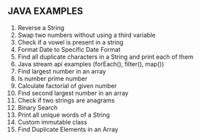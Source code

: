 ## JAVA EXAMPLES
1. Reverse a String 
2. Swap two numbers without using a third variable
3. Check if a vowel is present in a string
4. Format Date to Specific Date Format
5. Find all duplicate characters in a String and print each of them
6. Java stream api examples (forEach(), filter(), map())
7. Find largest number in an array
8. Is number prime number
9. Calculate factorial of given number
11. Find second largest number in an array
12. Check if two strings are anagrams 
13. Binary Search
14. Print all unique words of a String
15. Custom immutable class
16. Find Duplicate Elements in an Array